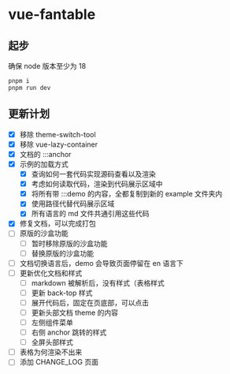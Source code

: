 # vue-fantable

## 起步

确保 node 版本至少为 18

```
pnpm i
pnpm run dev
```

## 更新计划

- [x] 移除 theme-switch-tool
- [x] 移除 vue-lazy-container
- [x] 文档的 :::anchor
- [x] 示例的加载方式
  - [x] 查询如何一套代码实现源码查看以及渲染
  - [x] 考虑如何读取代码，渲染到代码展示区域中
  - [x] 将所有带 :::demo 的内容，全都复制到新的 example 文件夹内
  - [x] 使用路径代替代码展示区域
  - [x] 所有语言的 md 文件共通引用这些代码
- [x] 修复文档，可以完成打包
- [ ] 原版的沙盒功能
  - [ ] 暂时移除原版的沙盒功能
  - [ ] 替换原版的沙盒功能
- [ ] 文档切换语言后，demo 会导致页面停留在 en 语言下
- [ ] 更新优化文档和样式
  - [ ] markdown 被解析后，没有样式（表格样式
  - [ ] 更新 back-top 样式
  - [ ] 展开代码后，固定在页底部，可以点击
  - [ ] 更新头部文档 theme 的内容
  - [ ] 左侧组件菜单
  - [ ] 右侧 anchor 跳转的样式
  - [ ] 全屏头部样式
- [ ] 表格为何渲染不出来
- [ ] 添加 CHANGE_LOG 页面
